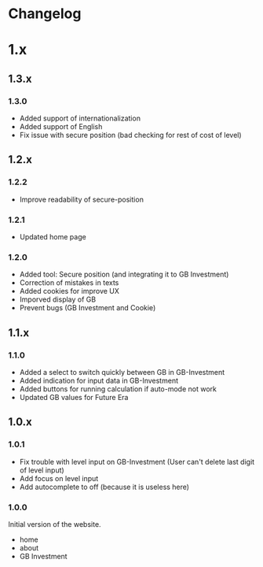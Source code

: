 # Changelog

# 1.x

## 1.3.x

### 1.3.0

-   Added support of internationalization
-   Added support of English
-   Fix issue with secure position (bad checking for rest of cost of level)

## 1.2.x

### 1.2.2

- Improve readability of secure-position

### 1.2.1

- Updated home page

### 1.2.0

- Added tool: Secure position (and integrating it to GB Investment)
- Correction of mistakes in texts
- Added cookies for improve UX
- Imporved display of GB
- Prevent bugs (GB Investment and Cookie)

## 1.1.x

### 1.1.0

- Added a select to switch quickly between GB in GB-Investment
- Added indication for input data in GB-Investment
- Added buttons for running calculation if auto-mode not work
- Updated GB values for Future Era

## 1.0.x

### 1.0.1

- Fix trouble with level input on GB-Investment (User can't delete last digit of level input)
- Add focus on level input
- Add autocomplete to off (because it is useless here)

### 1.0.0

Initial version of the website.

- home
- about
- GB Investment
